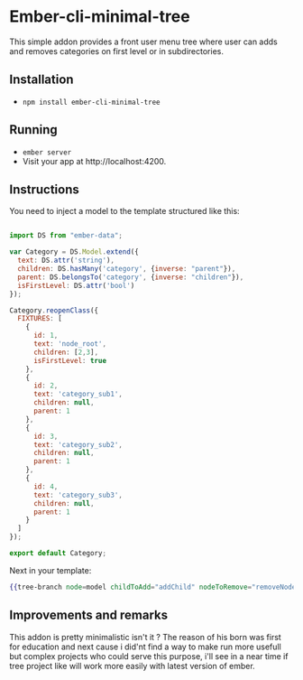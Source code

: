 # Ember-cli-minimal-tree

This simple addon provides a front user menu tree where user can adds and 
removes categories on first level or in subdirectories.

## Installation

* `npm install ember-cli-minimal-tree`

## Running

* `ember server`
* Visit your app at http://localhost:4200.

## Instructions

You need to inject a model to the template structured like this:

```javascript

import DS from "ember-data";

var Category = DS.Model.extend({
  text: DS.attr('string'),
  children: DS.hasMany('category', {inverse: "parent"}),
  parent: DS.belongsTo('category', {inverse: "children"}),
  isFirstLevel: DS.attr('bool')
});

Category.reopenClass({
  FIXTURES: [
    {
      id: 1,
      text: 'node_root',
      children: [2,3],
      isFirstLevel: true
    },
    {
      id: 2,
      text: 'category_sub1',
      children: null,
      parent: 1
    },
    {
      id: 3,
      text: 'category_sub2',
      children: null,
      parent: 1
    },
    {
      id: 4,
      text: 'category_sub3',
      children: null,
      parent: 1
    }
  ]
});

export default Category;
```
Next in your template:
```handlebars
{{tree-branch node=model childToAdd="addChild" nodeToRemove="removeNode"}}
```
## Improvements and remarks

This addon is pretty minimalistic isn't it ? The reason of his born was first for 
education and next cause i did'nt find a way to make run more usefull but complex 
projects who could serve this purpose, i'll see in a near time if tree project like 
will work more easily with latest version of ember.
